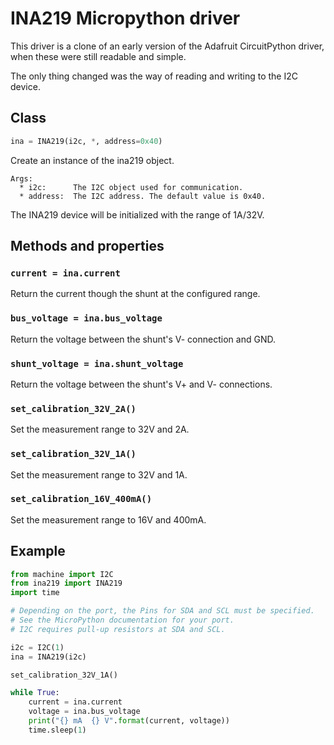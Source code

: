 # INA219 Micropython driver

This driver is a clone of an early version of the Adafruit CircuitPython driver, when these were still readable and simple.

The only thing changed was the way of reading and writing to the I2C device.

## Class

```python
ina = INA219(i2c, *, address=0x40)
```

Create an instance of the ina219 object. 

```
Args:
  * i2c:      The I2C object used for communication.
  * address:  The I2C address. The default value is 0x40.
```

The INA219 device will be initialized with the range of 1A/32V.

## Methods and properties

### `current = ina.current`

Return the current though the shunt at the configured range.

### `bus_voltage = ina.bus_voltage`

Return the voltage between the shunt's V- connection and GND.

### `shunt_voltage = ina.shunt_voltage`

Return the voltage between the shunt's V+ and V- connections.

### `set_calibration_32V_2A()`

Set the measurement range to 32V and 2A.

### `set_calibration_32V_1A()`

Set the measurement range to 32V and 1A.

### `set_calibration_16V_400mA()`

Set the measurement range to 16V and 400mA.


## Example

```python
from machine import I2C
from ina219 import INA219
import time

# Depending on the port, the Pins for SDA and SCL must be specified.
# See the MicroPython documentation for your port.
# I2C requires pull-up resistors at SDA and SCL.

i2c = I2C(1)
ina = INA219(i2c)

set_calibration_32V_1A()

while True:
    current = ina.current
    voltage = ina.bus_voltage
    print("{} mA  {} V".format(current, voltage))
    time.sleep(1)
```
